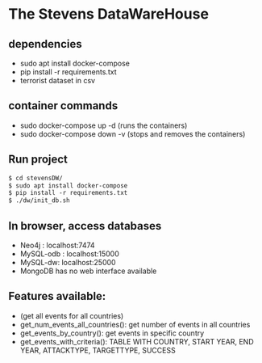 # The Stevens DataWareHouse

## dependencies
- sudo apt install docker-compose
- pip install -r requirements.txt
- terrorist dataset in csv

## container commands 
- sudo docker-compose up -d (runs the containers)
- sudo docker-compose down -v (stops and removes the containers)


## Run project
```rst
$ cd stevensDW/
$ sudo apt install docker-compose
$ pip install -r requirements.txt
$ ./dw/init_db.sh
```


## In browser, access databases

- Neo4j : localhost:7474
- MySQL-odb : localhost:15000
- MySQL-dw: localhost:25000
- MongoDB has no web interface available


## Features available:
- (get all events for all countries)
- get_num_events_all_countries(): get number of events in all countries
- get_events_by_country(): get events in specific country
- get_events_with_criteria(): TABLE WITH COUNTRY, START YEAR, END YEAR, ATTACKTYPE, TARGETTYPE, SUCCESS
